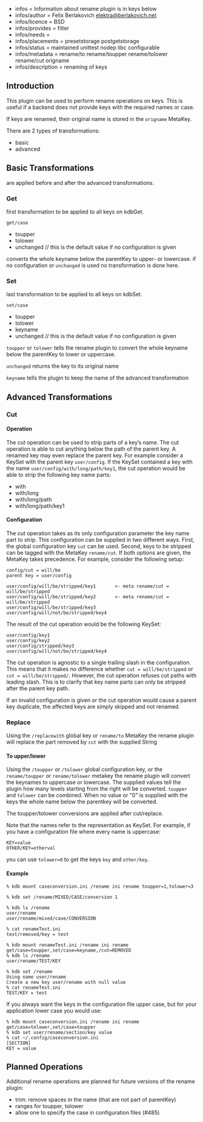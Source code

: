 - infos = Information about rename plugin is in keys below
- infos/author = Felix Berlakovich <elektra@berlakovich.net>
- infos/licence = BSD
- infos/provides = filter
- infos/needs =
- infos/placements = presetstorage postgetstorage
- infos/status = maintained unittest nodep libc configurable
- infos/metadata = rename/to rename/toupper rename/tolower rename/cut origname
- infos/description = renaming of keys

## Introduction

This plugin can be used to perform rename operations on keys. This is useful if a backend does not provide keys
with the required names or case.

If keys are renamed, their original name is stored in the `origname` MetaKey.

There are 2 types of transformations:
* basic
* advanced

## Basic Transformations

are applied before and after the advanced transformations.

### Get

first transformation to be applied to all keys on kdbGet.

`get/case`
* toupper
* tolower
* unchanged    // this is the default value if no configuration is given

converts the whole keyname below the parentKey to upper- or lowercase. if no configuration or `unchanged` is used no transformation is done here.

### Set

last transformation to be applied to all keys on kdbSet.

`set/case`
* toupper
* tolower
* keyname
* unchanged   // this is the default value if no configuration is given

`toupper` or `tolower` tells the rename plugin to convert the whole keyname below the parentKey to lower or uppercase.

`unchanged` returns the key to its original name

`keyname` tells the plugin to keep the name of the advanced transformation

## Advanced Transformations

### Cut

#### Operation

The cut operation can be used to strip parts of a key’s name. The cut operation is able to cut anything below the path
of the parent key. A renamed key may even replace the parent key. For example consider a KeySet with the
parent key `user/config`. If the KeySet contained a key with the name `user/config/with/long/path/key1`, the cut operation
would be able to strip the following key name parts:

* with
* with/long
* with/long/path
* with/long/path/key1

#### Configuration

The cut operation takes as its only configuration parameter the key name part to strip. This configuration can be supplied in two
different ways. First, the global configuration key `cut` can be used. Second, keys to be stripped can be tagged with the MetaKey `rename/cut`.
If both options are given, the MetaKey takes precedence. For example, consider the following setup:

    config/cut = will/be
    parent key = user/config

    user/config/will/be/stripped/key1		<- meta rename/cut = will/be/stripped
    user/config/will/be/stripped/key2		<- meta rename/cut = will/be/stripped
    user/config/will/be/stripped/key3
    user/config/will/not/be/stripped/key4

The result of the cut operation would be the following KeySet:

    user/config/key1
    user/config/key2
    user/config/stripped/key3
    user/config/will/not/be/stripped/key4

The cut operation is agnostic to a single trailing slash in the configuration. This means that it makes no difference whether `cut = will/be/stripped`
or `cut = will/be/stripped/`. However, the cut operation refuses cut paths with leading slash. This is to clarify that key name parts can only be stripped
after the parent key path.

If an invalid configuration is given or the cut operation would cause a parent key duplicate, the affected keys are simply skipped and not renamed.

### Replace

Using the `/replacewith` global key or `rename/to`  MetaKey the rename plugin will replace the part removed by `cut` with the supplied String

#### To upper/lower

Using the `/toupper` or `/tolower` global configuration key, or the `rename/toupper` or `rename/tolower` metakey the rename plugin will
convert the keynames to uppercase or lowercase.
The supplied values tell the plugin how many levels starting from the right will be converted. `toupper` and `tolower` can be combined.
When no value or "0" is supplied with the keys the whole name below the parentkey will be converted.

The toupper/tolower conversions are applied after cut/replace.

Note that the names refer to the representation as KeySet. For example, if you have a configuration file where every name is uppercase:

    KEY=value
    OTHER/KEY=otherval

you can use `tolower=0` to get the keys `key` and `other/key`.

#### Example

    % kdb mount caseconversion.ini /rename ini rename toupper=1,tolower=3

    % kdb set /rename/MIXED/CASE/conversion 1

    % kdb ls /rename
    user/rename
    user/rename/mixed/case/CONVERSION

    % cat renameTest.ini
    test/removed/key = test

    % kdb mount renameTest.ini /rename ini rename get/case=toupper,set/case=keyname,/cut=REMOVED
    % kdb ls /rename
    user/rename/TEST/KEY

    % kdb set /rename
    Using name user/rename
    Create a new key user/rename with null value
    % cat renameTest.ini
    TEST/KEY = test

If you always want the keys in the configuration file upper case,
but for your application lower case you would use:

    % kdb mount caseconversion.ini /rename ini rename get/case=tolower,set/case=toupper
    % kdb set user/rename/section/key value
    % cat ~/.config/caseconversion.ini
    [SECTION]
    KEY = value

## Planned Operations

Additional rename operations are planned for future versions of the rename plugin:
* trim: remove spaces in the name (that are not part of parentKey)
* ranges for toupper, tolower
* allow one to specify the case in configuration files (#485)

